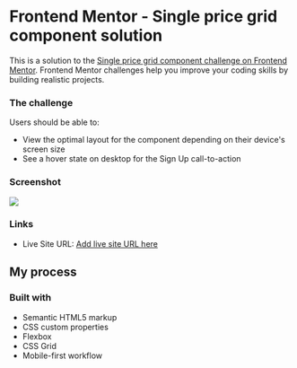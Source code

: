 # Frontend Mentor - Single price grid component solution

This is a solution to the [Single price grid component challenge on Frontend Mentor](https://www.frontendmentor.io/challenges/single-price-grid-component-5ce41129d0ff452fec5abbbc). Frontend Mentor challenges help you improve your coding skills by building realistic projects. 




### The challenge

Users should be able to:

- View the optimal layout for the component depending on their device's screen size
- See a hover state on desktop for the Sign Up call-to-action

### Screenshot

![](./screenshot.jpg)




### Links

- Live Site URL: [Add live site URL here](https://boisterous-melomakarona-5c0839.netlify.app/)

## My process

### Built with

- Semantic HTML5 markup
- CSS custom properties
- Flexbox
- CSS Grid
- Mobile-first workflow
